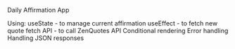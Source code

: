 Daily Affirmation App

Using:
useState - to manage current affirmation
useEffect - to fetch new quote 
fetch API - to call ZenQuotes API 
Conditional rendering
Error handling
Handling JSON responses
 
 
